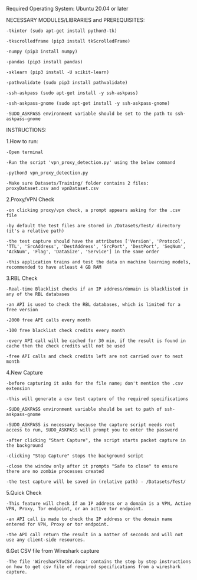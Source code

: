 
Required Operating System: Ubuntu 20.04 or later


NECESSARY MODULES/LIBRARIES and PREREQUISITES:

	-tkinter (sudo apt-get install python3-tk)
	
	-tkscrolledframe (pip3 install tkScrolledFrame)
	
	-numpy (pip3 install numpy)
	
	-pandas (pip3 install pandas)
	
	-sklearn (pip3 install -U scikit-learn)

	-pathvalidate (sudo pip3 install pathvalidate)
	
	-ssh-askpass (sudo apt-get install -y ssh-askpass)
	
	-ssh-askpass-gnome (sudo apt-get install -y ssh-askpass-gnome)
	
	-SUDO_ASKPASS environment variable should be set to the path to ssh-askpass-gnome



INSTRUCTIONS:

1.How to run:

	-Open terminal
	
	-Run the script 'vpn_proxy_detection.py' using the below command
	
	-python3 vpn_proxy_detection.py
	
	-Make sure Datasets/Training/ folder contains 2 files: proxyDataset.csv and vpnDataset.csv

2.Proxy/VPN Check

	-on clicking proxy/vpn check, a prompt appears asking for the .csv file
	
	-by default the test files are stored in /Datasets/Test/ directory (it's a relative path)
	
	-the test capture should have the attributes ['Version', 'Protocol', 'TTL', 'SrcAddress', 'DestAddress', 'SrcPort', 'DestPort', 'SeqNum', 'AckNum', 'Flag', 'DataSize', 'Service'] in the same order
	
	-this application trains and test the data on machine learning models, recommended to have atleast 4 GB RAM

3.RBL Check

	-Real-time Blacklist checks if an IP address/domain is blacklisted in any of the RBL databases
	
	-an API is used to check the RBL databases, which is limited for a free version
	
	-2000 free API calls every month
	
	-100 free blacklist check credits every month
	
	-every API call will be cached for 30 min, if the result is found in cache then the check credits will not be used
	
	-free API calls and check credits left are not carried over to next month

4.New Capture

	-before capturing it asks for the file name; don't mention the .csv extension
	
	-this will generate a csv test capture of the required specifications
	
	-SUDO_ASKPASS environment variable should be set to path of ssh-askpass-gnome
	
	-SUDO_ASKPASS is necessary because the capture script needs root access to run, SUDO_ASKPASS will prompt you to enter the password
	
	-after clicking "Start Capture", the script starts packet capture in the background
	
	-clicking "Stop Capture" stops the background script
	
	-close the window only after it prompts "Safe to close" to ensure there are no zombie processes created
	
	-the test capture will be saved in (relative path) - /Datasets/Test/

5.Quick Check

	-This feature will check if an IP address or a domain is a VPN, Active VPN, Proxy, Tor endpoint, or an active tor endpoint.

	-an API call is made to check the IP address or the domain name entered for VPN, Proxy or tor endpoint.

	-the API call return the result in a matter of seconds and will not use any client-side resources.

6.Get CSV file from Wireshark capture

	-The file 'WiresharkToCSV.docx' contains the step by step instructions on how to get csv file of required specifications from a wireshark capture.
